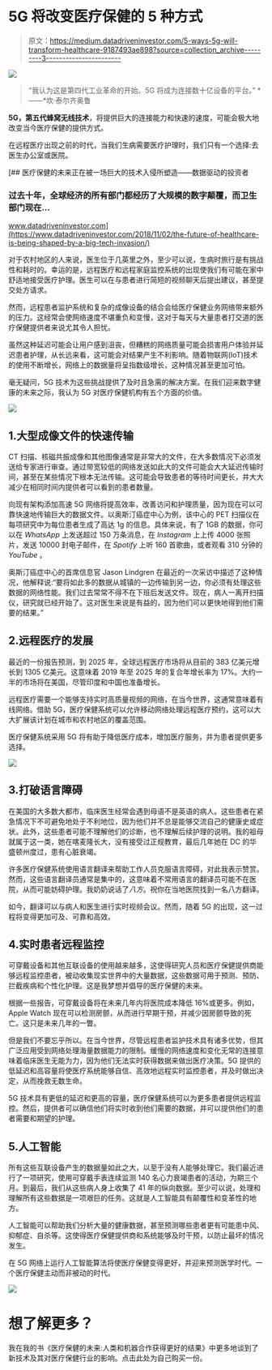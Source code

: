 # 5G 将改变医疗保健的 5 种方式

> 原文：<https://medium.datadriveninvestor.com/5-ways-5g-will-transform-healthcare-9187493ae898?source=collection_archive---------3----------------------->

[![](img/942c41928880c32b1896c0b449539f40.png)](http://www.track.datadriveninvestor.com/1B9E)

> “我认为这是第四代工业革命的开始。5G 将成为连接数十亿设备的平台。” *——*坎·泰尔齐奥鲁

**5G，第五代蜂窝无线技术**，将提供巨大的连接能力和快速的速度，可能会极大地改变当今医疗保健的提供方式。

在远程医疗出现之前的时代，当我们生病需要医疗护理时，我们只有一个选择:去医生办公室或医院。

[](https://www.datadriveninvestor.com/2018/11/02/the-future-of-healthcare-is-being-shaped-by-a-big-tech-invasion/) [## 医疗保健的未来正在被一场巨大的技术入侵所塑造——数据驱动的投资者

### 过去十年，全球经济的所有部门都经历了大规模的数字颠覆，而卫生部门现在…

www.datadriveninvestor.com](https://www.datadriveninvestor.com/2018/11/02/the-future-of-healthcare-is-being-shaped-by-a-big-tech-invasion/) 

对于农村地区的人来说，医生位于几英里之外，至少可以说，生病时旅行是有挑战性和耗时的。幸运的是，远程医疗和远程家庭监控系统的出现使我们有可能在家中舒适地接受医疗护理。医生可以在与患者进行简短的视频聊天后提出建议，甚至提交处方请求。

然而，远程患者监护系统和复杂的成像设备的结合会给医疗保健业务网络带来额外的压力。这经常会使网络速度不堪重负和变慢，这对于每天与大量患者打交道的医疗保健提供者来说尤其令人担忧。

虽然这种延迟可能会让用户感到沮丧，但糟糕的网络质量可能会损害用户体验并延迟患者护理，从长远来看，这可能会对结果产生不利影响。随着物联网(IoT)技术的使用不断增长，网络上的数据量将呈指数级增长，这种情况甚至更加可怕。

毫无疑问，5G 技术为这些挑战提供了及时且急需的解决方案。在我们迎来数字健康的未来之际，我认为 5G 对医疗保健机构有五个方面的价值。

![](img/089a24ab2f43c5da58fb93435296b8e8.png)

## 1.大型成像文件的快速传输

CT 扫描、核磁共振成像和其他图像通常是非常大的文件，在大多数情况下必须发送给专家进行审查。通过带宽较低的网络发送如此大的文件可能会大大延迟传输时间，甚至在某些情况下根本无法传输。这可能会导致患者的等待时间更长，并大大减少在相同时间内提供者可以看到的患者数量。

向现有架构添加高速 5G 网络将提高效率，改善访问和护理质量，因为现在可以可靠快速地传输巨大的数据文件。以奥斯汀癌症中心为例，该中心的 PET 扫描仪在每项研究中为每位患者生成了高达 1g 的信息。具体来说，有了 1GB 的数据，你可以在 *WhatsApp* 上发送超过 150 万条消息，在 *Instagram* 上上传 4000 张照片，发送 10000 封电子邮件，在 *Spotify* 上听 160 首歌曲，或者观看 310 分钟的 *YouTube* 。

奥斯汀癌症中心的首席信息官 Jason Lindgren 在最近的一次采访中描述了这种情况，他解释说:“要将如此多的数据从城镇的一边传输到另一边，你必须有处理这些数据的网络性能。我们过去常常不得不在下班后发送文件。现在，病人一离开扫描仪，研究就已经开始了。这对医生来说是有益的，因为他们可以更快地得到他们需要的结果。”

## 2.远程医疗的发展

最近的一份报告预测，到 2025 年，全球远程医疗市场将从目前的 383 亿美元增长到 1305 亿美元。这意味着 2019 年至 2025 年的复合年增长率为 17%。大约一半的市场将在美国，尽管印度和中国也准备增长。

远程医疗需要一个能够支持实时高质量视频的网络，在当今世界，这通常意味着有线网络。借助 5G，医疗保健系统可以允许移动网络处理远程医疗预约，这可以大大扩展该计划在城市和农村地区的覆盖范围。

医疗保健系统采用 5G 将有助于降低医疗成本，增加医疗服务，并为患者提供更多选择。

![](img/e98796096b1421a7be442f17acd027e8.png)

## 3.打破语言障碍

在美国的大多数大都市，临床医生经常会遇到母语不是英语的病人。这些患者在紧急情况下不可避免地处于不利地位，因为他们并不总是能够交流自己的健康史或症状。此外，这些患者可能不理解他们的诊断，也不理解后续护理的说明。我的祖母就属于这一类，她在喀麦隆长大，没有接受过正规教育，最后几年她在 DC 的华盛顿州度过，患有心脏衰竭。

许多医疗保健系统使用语言翻译来帮助工作人员克服语言障碍，对此我表示赞赏。然而，这些语言翻译员通常是集中的，这意味着不常用语言的翻译员可能不在医院，从而可能妨碍护理。我奶奶说话了*八方*。祝你在当地医院找到一名八方翻译。

如今，翻译可以与病人和医生进行实时视频会议。然而，随着 5G 的出现，这一过程将变得更加可及、可靠和高效。

## 4.实时患者远程监控

可穿戴设备和其他互联设备的使用越来越多，这使得研究人员和医疗保健提供商能够远程监控患者，被动收集现实世界中的大量数据，这些数据可用于预测、预防、拦截疾病和个性化护理。这是我梦想并倡导的医疗保健的未来。

根据一些报告，可穿戴设备将在未来几年内将医院成本降低 16%或更多。例如，Apple Watch 现在可以检测房颤，从而进行早期干预，并减少因房颤导致的死亡。这只是未来几年的一瞥。

但是我们不要忘乎所以。在当今世界，尽管远程患者监护技术具有诸多优势，但其广泛应用受到网络处理海量数据能力的限制。缓慢的网络速度和变化无常的连接意味着临床医生无能为力，因为他们无法实时获得数据来做出医疗决策。5G 提供的低延迟和高容量将使医疗系统能够自信、高效地远程实时监控患者，并及时做出决定，从而挽救无数生命。

5G 技术具有更低的延迟和更高的容量，医疗保健系统可以为更多患者提供远程监控。然后，提供者可以确信他们将实时收到他们需要的数据，并可以提供他们的患者需要和期望的护理。

## 5.人工智能

所有这些互联设备产生的数据量如此之大，以至于没有人能够处理它。我们最近进行了一项研究，使用可穿戴手表连续监测 140 名心力衰竭患者的活动，为期三个月。到最后，我们从这些病人身上收集了 41 年的纵向数据。至少可以说，处理和理解所有这些数据是一项艰巨的任务。这就是人工智能具有颠覆性和变革性的地方。

人工智能可以帮助我们分析大量的健康数据，甚至预测哪些患者更有可能患中风、抑郁症、自杀等。这使得医疗保健提供商和系统能够及时干预，以防止最坏的情况发生。

在 5G 网络上运行人工智能算法将使医疗保健变得更好，并迎来预测医学时代。一个医疗保健主动而非被动的时代。

![](img/7237fe05cd485f2a59c53afb3d53c78f.png)

# 想了解更多？

我在我的书《医疗保健的未来:人类和机器合作获得更好的结果》中更多地谈到了新技术及其对医疗保健行业的影响。点击此处为自己购买一份。